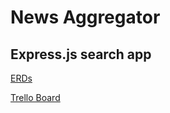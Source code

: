 # News Aggregator

## Express.js search app

[ERDs](https://docs.google.com/document/d/1NTYc941ViUl0IDcyUcdsCoULZq46KKZ-kNv4n4N9qLE/edit?usp=sharing)

[Trello Board](https://trello.com/b/XOfzgrxC/news-aggregator)
